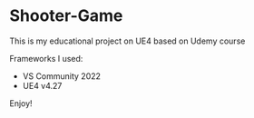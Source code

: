# Shooter-Game
This is my educational project on UE4 based on Udemy course

Frameworks I used:
* VS Community 2022
* UE4 v4.27

Enjoy!
